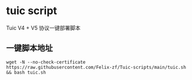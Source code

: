# tuic script

Tuic V4 + V5 协议一键部署脚本

## 一键脚本地址

```shell
wget -N --no-check-certificate https://raw.githubusercontent.com/Felix-zf/Tuic-scripts/main/tuic.sh && bash tuic.sh
```

